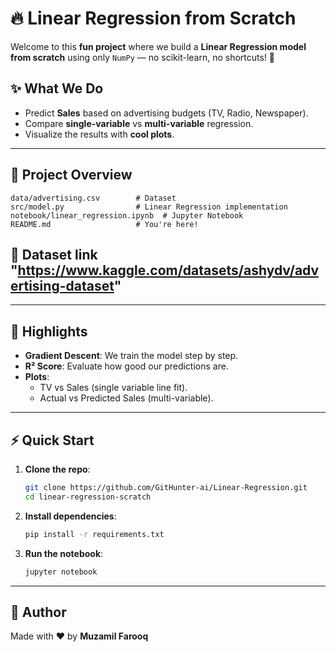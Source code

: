 # 🔥 Linear Regression from Scratch

Welcome to this **fun project** where we build a **Linear Regression model from scratch** using only `NumPy` — no scikit-learn, no shortcuts! 🚀

## ✨ What We Do
- Predict **Sales** based on advertising budgets (TV, Radio, Newspaper).
- Compare **single-variable** vs **multi-variable** regression.
- Visualize the results with **cool plots**.

---

## 📂 Project Overview
```
data/advertising.csv        # Dataset
src/model.py                # Linear Regression implementation
notebook/linear_regression.ipynb  # Jupyter Notebook
README.md                   # You're here!
```
## 📂 Dataset link "https://www.kaggle.com/datasets/ashydv/advertising-dataset"
---

## 🎯 Highlights
- **Gradient Descent**: We train the model step by step.
- **R² Score**: Evaluate how good our predictions are.
- **Plots**:
  - TV vs Sales (single variable line fit).
  - Actual vs Predicted Sales (multi-variable).

---

## ⚡ Quick Start
1. **Clone the repo**:
   ```bash
   git clone https://github.com/GitHunter-ai/Linear-Regression.git
   cd linear-regression-scratch
   ```

2. **Install dependencies**:
   ```bash
   pip install -r requirements.txt
   ```

3. **Run the notebook**:
   ```bash
   jupyter notebook
   ```

---

## 👤 Author
Made with ❤️ by **Muzamil Farooq**
